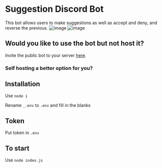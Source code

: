 # Suggestion Discord Bot

This bot allows users to make suggestions as well as accept and deny, and reverse the previous.
![image](https://user-images.githubusercontent.com/30414906/180086921-89e0e2d5-e74c-487b-baee-68b9a7241fff.png)
![image](https://user-images.githubusercontent.com/30414906/180086931-76d051c7-431e-408e-9ee7-a4c1141239bd.png)

## Would you like to use the bot but not host it?

Invite the public bot to your
server [here](https://discord.com/api/oauth2/authorize?client_id=1067721186357813258&permissions=277562616896&scope=bot%20applications.commands).

### Self hosting a better option for you?

## Installation

Use `node i`

Rename `_.env` to `.env` and fill in the blanks

## Token

Put token in `.env`

## To start

Use `node index.js`
